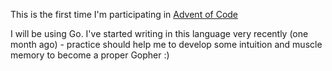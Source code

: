 This is the first time I'm participating in [Advent of Code](https://adventofcode.com)

I will be using Go. I've started writing in this language very recently
(one month ago) - practice should help me to develop some intuition and
muscle memory to become a proper Gopher :)
